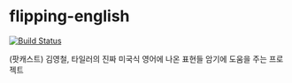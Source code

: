 # flipping-english

[![Build Status](https://travis-ci.org/emoket/toy_real_english.svg?branch=master)](https://travis-ci.org/emoket/toy_real_english)

(팟캐스트) 김영철, 타일러의 진짜 미국식 영어에 나온 표현들 암기에 도움을 주는 프로젝트
